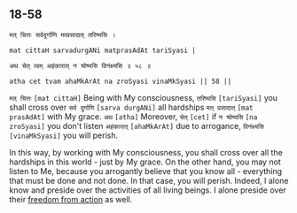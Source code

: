 ## 18-58


```shloka-sa
मत् चित्तः सर्वदुर्गाणि मत्प्रसादात् तरिष्यसि ।
```
```shloka-sa-hk
mat cittaH sarvadurgANi matprasAdAt tariSyasi |
```
```shloka-sa
अथ चेत् त्वम् अहंकारात् न श्रोष्यसि विनंक्ष्यसि ॥ ५८ ॥
```
```shloka-sa-hk
atha cet tvam ahaMkArAt na zroSyasi vinaMkSyasi || 58 ||
```

`मत् चित्तः` `[mat cittaH]` Being with My consciousness, `तरिष्यसि` `[tariSyasi]` you shall cross over `सर्व दुर्गाणि` `[sarva durgANi]` all hardships `मत् प्रसादात्` `[mat prasAdAt]` with My grace. `अथ` `[atha]` Moreover, `चेत्` `[cet]` if `न श्रोष्यसि` `[na zroSyasi]` you don't listen `अहंकारात्` `[ahaMkArAt]` due to arrogance, `विनंक्ष्यसि` `[vinaMkSyasi]` you will perish.

In this way, by working with My consciousness, you shall cross over all the hardships in this world - just by My grace. 
On the other hand, you may not listen to Me, because you arrogantly believe that you know all - everything that must be done and not done. In that case, you will perish.
Indeed, I alone know and preside over the activities of all living beings. I alone preside over their [freedom from action](free_from_action) as well.

